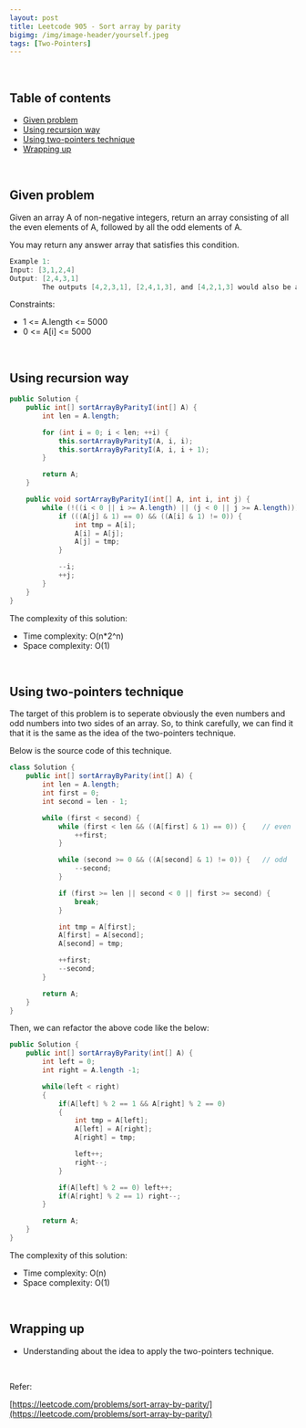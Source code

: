 ```yaml
---
layout: post
title: Leetcode 905 - Sort array by parity
bigimg: /img/image-header/yourself.jpeg
tags: [Two-Pointers]
---
```





<br>

## Table of contents
- [Given problem](#given-problem)
- [Using recursion way](#using-recursion-way)
- [Using two-pointers technique](#using-two-pointers-technique)
- [Wrapping up](#wrapping-up)

<br>

## Given problem

Given an array A of non-negative integers, return an array consisting of all the even elements of A, followed by all the odd elements of A.

You may return any answer array that satisfies this condition.

```java
Example 1:
Input: [3,1,2,4]
Output: [2,4,3,1]
        The outputs [4,2,3,1], [2,4,1,3], and [4,2,1,3] would also be accepted.
```

Constraints:
- 1 <= A.length <= 5000
- 0 <= A[i] <= 5000

<br>

## Using recursion way

```java
public Solution {
    public int[] sortArrayByParityI(int[] A) {
        int len = A.length;

        for (int i = 0; i < len; ++i) {
            this.sortArrayByParityI(A, i, i);
            this.sortArrayByParityI(A, i, i + 1);
        }

        return A;
    }

    public void sortArrayByParityI(int[] A, int i, int j) {
        while (!((i < 0 || i >= A.length) || (j < 0 || j >= A.length))) {
            if (((A[j] & 1) == 0) && ((A[i] & 1) != 0)) {
                int tmp = A[i];
                A[i] = A[j];
                A[j] = tmp;
            }

            --i;
            ++j;
        }
    }
}
```

The complexity of this solution:
- Time complexity: O(n*2^n)
- Space complexity: O(1)

<br>

## Using two-pointers technique

The target of this problem is to seperate obviously the even numbers and odd numbers into two sides of an array. So, to think carefully, we can find it that it is the same as the idea of the two-pointers technique.

Below is the source code of this technique.

```java
class Solution {
    public int[] sortArrayByParity(int[] A) {
        int len = A.length;
        int first = 0;
        int second = len - 1;

        while (first < second) {
            while (first < len && ((A[first] & 1) == 0)) {    // even
                ++first;
            }

            while (second >= 0 && ((A[second] & 1) != 0)) {   // odd
                --second;
            }

            if (first >= len || second < 0 || first >= second) {
                break;
            }

            int tmp = A[first];
            A[first] = A[second];
            A[second] = tmp;

            ++first;
            --second;
        }

        return A;
    }
}
```

Then, we can refactor the above code like the below:

```java
public Solution {
    public int[] sortArrayByParity(int[] A) {
        int left = 0;
        int right = A.length -1;

        while(left < right)
        {
            if(A[left] % 2 == 1 && A[right] % 2 == 0)
            {
                int tmp = A[left];
                A[left] = A[right];
                A[right] = tmp;

                left++;
                right--;
            }

            if(A[left] % 2 == 0) left++;
            if(A[right] % 2 == 1) right--;
        }

        return A;
    }
}
```

The complexity of this solution:
- Time complexity: O(n)
- Space complexity: O(1)

<br>

## Wrapping up

- Understanding about the idea to apply the two-pointers technique. 


<br>

Refer:

[https://leetcode.com/problems/sort-array-by-parity/](https://leetcode.com/problems/sort-array-by-parity/)